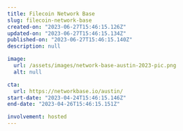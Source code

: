 ```yaml
---
title: Filecoin Network Base
slug: filecoin-network-base
created-on: "2023-06-27T15:46:15.126Z"
updated-on: "2023-06-27T15:46:15.134Z"
published-on: "2023-06-27T15:46:15.140Z"
description: null

image:
  url: /assets/images/network-base-austin-2023-pic.png
  alt: null

cta:
  url: https://networkbase.io/austin/
start-date: "2023-04-24T15:46:15.146Z"
end-date: "2023-04-26T15:46:15.151Z"

involvement: hosted
---
```

